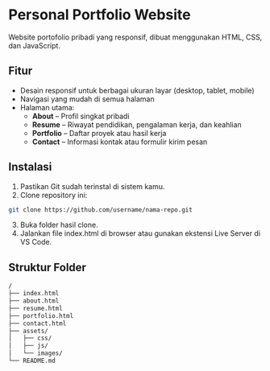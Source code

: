 # Personal Portfolio Website

Website portofolio pribadi yang responsif, dibuat menggunakan HTML, CSS, dan JavaScript.

## Fitur

- Desain responsif untuk berbagai ukuran layar (desktop, tablet, mobile)
- Navigasi yang mudah di semua halaman
- Halaman utama:
  - **About** – Profil singkat pribadi
  - **Resume** – Riwayat pendidikan, pengalaman kerja, dan keahlian
  - **Portfolio** – Daftar proyek atau hasil kerja
  - **Contact** – Informasi kontak atau formulir kirim pesan

## Instalasi

1. Pastikan Git sudah terinstal di sistem kamu.
2. Clone repository ini:

```bash
git clone https://github.com/username/nama-repo.git
```

3. Buka folder hasil clone.
4. Jalankan file index.html di browser atau gunakan ekstensi Live Server di VS Code.

## Struktur Folder

```bash
/
├── index.html
├── about.html
├── resume.html
├── portfolio.html
├── contact.html
├── assets/
│   ├── css/
│   ├── js/
│   └── images/
└── README.md
```
